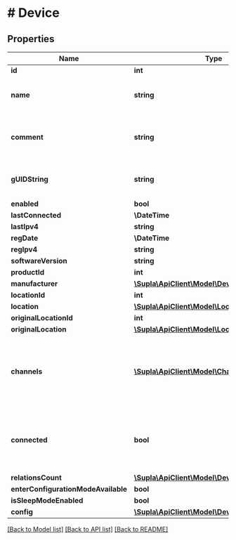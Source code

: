 # # Device

## Properties

Name | Type | Description | Notes
------------ | ------------- | ------------- | -------------
**id** | **int** | Identifier | [optional]
**name** | **string** | Device name set in the firmware. | [optional]
**comment** | **string** | Device caption / comment given by the user. | [optional]
**gUIDString** | **string** | Unique device identifier (GUID). | [optional]
**enabled** | **bool** |  | [optional]
**lastConnected** | **\DateTime** |  | [optional]
**lastIpv4** | **string** |  | [optional]
**regDate** | **\DateTime** |  | [optional]
**regIpv4** | **string** |  | [optional]
**softwareVersion** | **string** |  | [optional]
**productId** | **int** |  | [optional]
**manufacturer** | [**\Supla\ApiClient\Model\DeviceManufacturer**](DeviceManufacturer.md) |  | [optional]
**locationId** | **int** |  | [optional]
**location** | [**\Supla\ApiClient\Model\Location**](Location.md) |  | [optional]
**originalLocationId** | **int** |  | [optional]
**originalLocation** | [**\Supla\ApiClient\Model\Location**](Location.md) |  | [optional]
**channels** | [**\Supla\ApiClient\Model\Channel[]**](Channel.md) | Channels that belongs to this device, if requested by the &#x60;include&#x60; param | [optional]
**connected** | **bool** | Whether the device is now connected to the SUPLA Server. | [optional]
**relationsCount** | [**\Supla\ApiClient\Model\DeviceRelationsCount**](DeviceRelationsCount.md) |  | [optional]
**enterConfigurationModeAvailable** | **bool** |  | [optional]
**isSleepModeEnabled** | **bool** |  | [optional]
**config** | [**\Supla\ApiClient\Model\DeviceConfig**](DeviceConfig.md) |  | [optional]

[[Back to Model list]](../../README.md#models) [[Back to API list]](../../README.md#endpoints) [[Back to README]](../../README.md)
